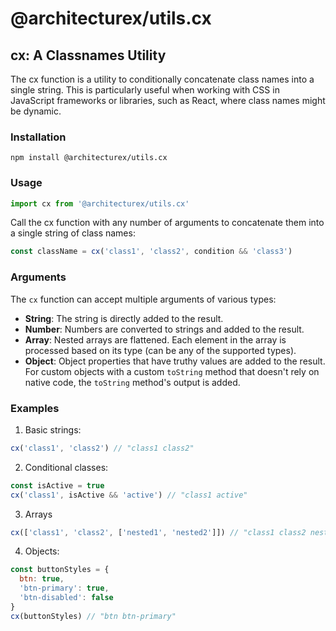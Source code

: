 # @architecturex/utils.cx

## cx: A Classnames Utility

The cx function is a utility to conditionally concatenate class names into a single string. This is particularly useful when working with CSS in JavaScript frameworks or libraries, such as React, where class names might be dynamic.

### Installation

`npm install @architecturex/utils.cx`

### Usage

```javascript
import cx from '@architecturex/utils.cx'
```

Call the cx function with any number of arguments to concatenate them into a single string of class names:

```javascript
const className = cx('class1', 'class2', condition && 'class3')
```

### Arguments

The `cx` function can accept multiple arguments of various types:

- **String**: The string is directly added to the result.
- **Number**: Numbers are converted to strings and added to the result.
- **Array**: Nested arrays are flattened. Each element in the array is processed based on its type (can be any of the supported types).
- **Object**: Object properties that have truthy values are added to the result. For custom objects with a custom `toString` method that doesn't rely on native code, the `toString` method's output is added.

### Examples

1. Basic strings:

```javascript
cx('class1', 'class2') // "class1 class2"
```

2. Conditional classes:

```javascript
const isActive = true
cx('class1', isActive && 'active') // "class1 active"
```

3. Arrays

```javascript
cx(['class1', 'class2', ['nested1', 'nested2']]) // "class1 class2 nested1 nested2"
```

4. Objects:

```javascript
const buttonStyles = {
  btn: true,
  'btn-primary': true,
  'btn-disabled': false
}
cx(buttonStyles) // "btn btn-primary"
```

